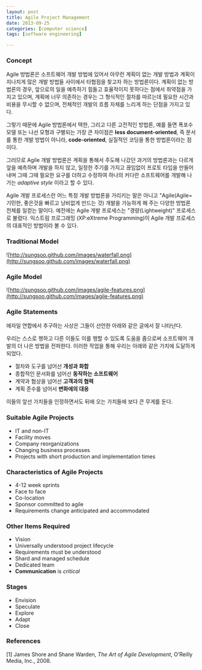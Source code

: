 ```yaml
---
layout: post
title: Agile Project Management
date: 2013-09-25
categories: [computer science]
tags: [software engineering]

---
```

### Concept

Agile 방법론은 소프트웨어 개발 방법에 있어서 아무런 계획이 없는 개발 방법과 계획이 지나치게 많은 개발 방법들 사이에서 타협점을 찾고자 하는 방법론이다. 계획이 없는 방법론의 경우, 앞으로의 일을 예측하기 힘들고 효율적이지 못하다는 점에서 취약점을 가지고 있으며, 계획에 너무 의존하는 경우는 그 형식적인 절차를 따르는데 필요한 시간과 비용을 무시할 수 없으며, 전체적인 개발의 흐름 자체를 느리게 하는 단점을 가지고 있다.

그렇기 때문에 Agile 방법론에서 택한, 그리고 다른 고전적인 방법론, 예를 들면 폭포수 모델 또는 나선 모형과 구별되는 가장 큰 차이점은 **less document-oriented**, 즉 문서를 통한 개발 방법이 아니라, **code-oriented**, 실질적인 코딩을 통한 방법론이라는 점이다.

그러므로 Agile 개발 방법론은 계획을 통해서 주도해 나갔던 과거의 방법론과는 다르게 앞을 예측하며 개발을 하지 않고, 일정한 주기를 가지고 끊임없이 프로토 타입을 만들어내며 그때 그때 필요한 요구를 더하고 수정하여 하나의 커다란 소프트웨어를 개발해 나가는 *adaptive style* 이라고 할 수 있다.

Agile 개발 프로세스란 어느 특정 개발 방법론을 가리키는 말은 아니고 "Agile(Agile=기민한, 좋은것을 빠르고 낭비없게 만드는 것) 개발을 가능하게 해 주는 다양한 방법론 전체를 일컫는 말이다. 예전에는 Agile 개발 프로세스는 "경량(Lightweight)" 프로세스로 불렸다. 익스트림 프로그래밍 (XP:eXtreme Programming)이 Agile 개발 프로세스의 대표적인 방법이라 볼 수 있다.

### Traditional Model

![http://sungsoo.github.com/images/waterfall.png](http://sungsoo.github.com/images/waterfall.png)

### Agile Model

![http://sungsoo.github.com/images/agile-features.png](http://sungsoo.github.com/images/agile-features.png)

### Agile Statements

애자일 연합에서 추구하는 사상은 그들이 선언한 아래와 같은 글에서 잘 나타난다.

우리는 스스로 행하고 다른 이들도 이를 행할 수 있도록 도움을 줌으로써 소프트웨어 개발의 더 나은 방법을 전파한다. 이러한 작업을 통해 우리는 아래와 같은 가치에 도달하게 되었다.

* 절차와 도구를 넘어선 **개성과 화합**
* 종합적인 문서화를 넘어선 **동작하는 소프트웨어**
* 계약과 협상을 넘어선 **고객과의 협력**
* 계획 준수를 넘어서 **변화에의 대응**


이들의 앞선 가치들을 인정하면서도 뒤에 오는 가치들에 보다 큰 무게를 둔다.


### Suitable Agile Projects

* IT and non-IT  
* Facility moves
* Company reorganizations
* Changing business processes
* Projects with short production and implementation times

### Characteristics of Agile Projects

* 4-12 week sprints
* Face to face
* Co-location
* Sponsor committed to agile
* Requirements change anticipated and accommodated

### Other Items Required

* Vision
* Universally understood project lifecycle
* Requirements must be understood
* Shard and managed schedule
* Dedicated team
* **Communication** is *critical*

### Stages

* Envision
* Speculate
* Explore
* Adapt
* Close


### References

[1] James Shore and Shane Warden, *The Art of Agile Development*, O’Reilly Media, Inc., 2008.




